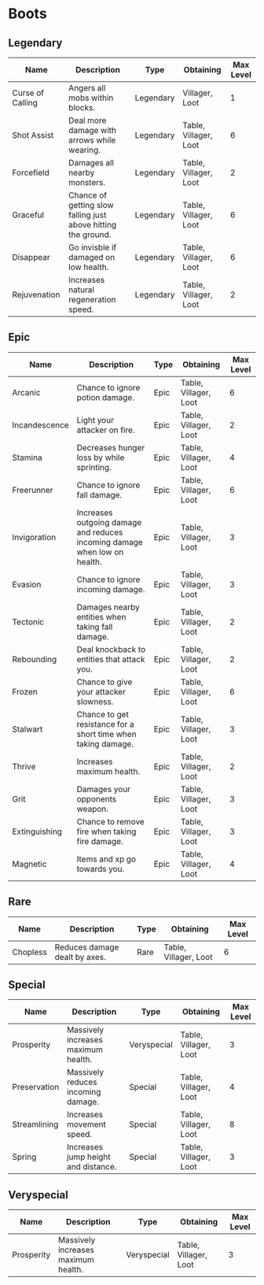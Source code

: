# Boots
## Legendary
Name | Description | Type | Obtaining | Max Level
--- | --- | --- | --- | ---
Curse of Calling | Angers all mobs within  blocks. | Legendary | Villager, Loot | 1
Shot Assist | Deal more damage with arrows while wearing. | Legendary | Table, Villager, Loot | 6
Forcefield | Damages all nearby monsters. | Legendary | Table, Villager, Loot | 2
Graceful | Chance of getting slow falling just above hitting the ground. | Legendary | Table, Villager, Loot | 6
Disappear | Go invisble if damaged on low health. | Legendary | Table, Villager, Loot | 6
Rejuvenation | Increases natural regeneration speed. | Legendary | Table, Villager, Loot | 2
## Epic
Name | Description | Type | Obtaining | Max Level
--- | --- | --- | --- | ---
Arcanic | Chance to ignore potion damage. | Epic | Table, Villager, Loot | 6
Incandescence | Light your attacker on fire. | Epic | Table, Villager, Loot | 2
Stamina | Decreases hunger loss by  while sprinting. | Epic | Table, Villager, Loot | 4
Freerunner | Chance to ignore fall damage. | Epic | Table, Villager, Loot | 6
Invigoration | Increases outgoing damage and reduces incoming damage when low on health. | Epic | Table, Villager, Loot | 3
Evasion | Chance to ignore incoming damage. | Epic | Table, Villager, Loot | 3
Tectonic | Damages nearby entities when taking fall damage. | Epic | Table, Villager, Loot | 2
Rebounding | Deal knockback to entities that attack you. | Epic | Table, Villager, Loot | 2
Frozen | Chance to give your attacker slowness. | Epic | Table, Villager, Loot | 6
Stalwart | Chance to get resistance for a short time when taking damage. | Epic | Table, Villager, Loot | 3
Thrive | Increases maximum health. | Epic | Table, Villager, Loot | 2
Grit | Damages your opponents weapon. | Epic | Table, Villager, Loot | 3
Extinguishing | Chance to remove fire when taking fire damage. | Epic | Table, Villager, Loot | 3
Magnetic | Items and xp go towards you. | Epic | Table, Villager, Loot | 4
## Rare
Name | Description | Type | Obtaining | Max Level
--- | --- | --- | --- | ---
Chopless | Reduces damage dealt by axes. | Rare | Table, Villager, Loot | 6
## Special
Name | Description | Type | Obtaining | Max Level
--- | --- | --- | --- | ---
Prosperity | Massively increases maximum health. | Veryspecial | Table, Villager, Loot | 3
Preservation | Massively reduces incoming damage. | Special | Table, Villager, Loot | 4
Streamlining | Increases movement speed. | Special | Table, Villager, Loot | 8
Spring | Increases jump height and distance. | Special | Table, Villager, Loot | 3
## Veryspecial
Name | Description | Type | Obtaining | Max Level
--- | --- | --- | --- | ---
Prosperity | Massively increases maximum health. | Veryspecial | Table, Villager, Loot | 3
